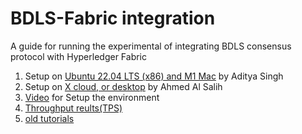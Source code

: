# BDLS-Fabric integration

A guide for running the experimental of integrating BDLS consensus protocol with Hyperledger Fabric

1. Setup on [Ubuntu 22.04 LTS (x86) and M1 Mac](https://github.com/BDLS-bft/experiment-guide/tree/main/docs) by Aditya Singh
5. Setup on [X cloud, or desktop]() by Ahmed Al Salih
3. [Video]() for Setup the environment
4. [Throughput reults(TPS)]()
5. [old tutorials](/tutorials/README.md)
